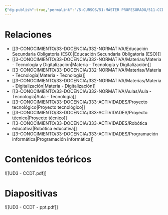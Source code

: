 ```yaml
---
{"dg-publish":true,"permalink":"/5-CURSOS/51-MÁSTER PROFESORADO/511-CCDT/UD3 - El aula de tecnología/"}
---
```


# Relaciones
- [[3-CONOCIMIENTO/33-DOCENCIA/332-NORMATIVA/Educación Secundaria Obligatoria (ESO)\|Educación Secundaria Obligatoria (ESO)]]
- [[3-CONOCIMIENTO/33-DOCENCIA/332-NORMATIVA/Materias/Materia - Tecnología y Digitalización\|Materia - Tecnología y Digitalización]]
- [[3-CONOCIMIENTO/33-DOCENCIA/332-NORMATIVA/Materias/Materia - Tecnología\|Materia - Tecnología]]
- [[3-CONOCIMIENTO/33-DOCENCIA/332-NORMATIVA/Materias/Materia - Digitalización\|Materia - Digitalización]]
- [[3-CONOCIMIENTO/33-DOCENCIA/332-NORMATIVA/Aulas/Aula - Tecnología\|Aula - Tecnología]]
- [[3-CONOCIMIENTO/33-DOCENCIA/333-ACTIVIDADES/Proyecto tecnológico\|Proyecto tecnológico]]
- [[3-CONOCIMIENTO/33-DOCENCIA/333-ACTIVIDADES/Proyecto técnico\|Proyecto técnico]]
- [[3-CONOCIMIENTO/33-DOCENCIA/333-ACTIVIDADES/Robótica educativa\|Robótica educativa]]
- [[3-CONOCIMIENTO/33-DOCENCIA/333-ACTIVIDADES/Programación informática\|Programación informática]]


# Contenidos teóricos
![[UD3 - CCDT.pdf]]
# Diapositivas
![[UD3 - CCDT - ppt.pdf]]